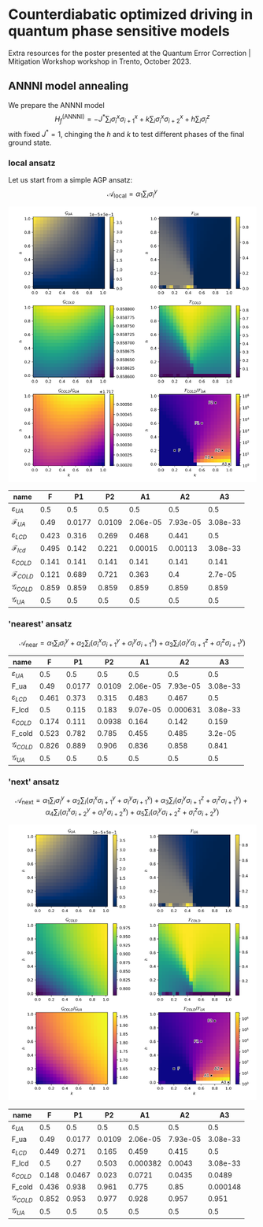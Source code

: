 # Counterdiabatic optimized driving in quantum phase sensitive models

Extra resources for the poster presented at the Quantum Error Correction | Mitigation Workshop workshop in Trento, October 2023.


## ANNNI model annealing

We prepare the ANNNI model
$$H_f^{\text{(ANNNI)}} = -J^*\sum_i \sigma^x_i \sigma^x_{i+1} + k\sum_i \sigma^x_i \sigma^x_{i+2} + h\sum_i \sigma^z_i$$
with fixed $J^*=1$, chinging the $h$ and $k$ to test different phases of the final ground state.

### local ansatz

Let us start from a simple AGP ansatz:
$$\mathcal{A}_{\text{local}} = \alpha_1\sum_i\sigma_i^y$$

![annni-local](annni_local-ansatz.svg)

| name |     F |     P1 |     P2 |       A1 |       A2 |       A3 |
| --- | --- | --- | --- | --- | --- | --- |
|$\varepsilon_{UA}$|   0.5 |    0.5 |    0.5 |      0.5 |      0.5 |      0.5 |
|$\mathcal{F}_{UA}$|  0.49 | 0.0177 | 0.0109 | 2.06e-05 | 7.93e-05 | 3.08e-33 |
|$\varepsilon_{LCD}$| 0.423 |  0.316 |  0.269 |    0.468 |    0.441 |      0.5 |
|$\mathcal{F}_{lcd}$| 0.495 |  0.142 |  0.221 |  0.00015 |  0.00113 | 3.08e-33 |
|$\varepsilon_{COLD}$| 0.141 |  0.141 |  0.141 |    0.141 |    0.141 |    0.141 |
|$\mathcal{F}_{COLD}$| 0.121 |  0.689 |  0.721 |    0.363 |      0.4 |  2.7e-05 |
|$\mathcal{G}_{COLD}$  | 0.859 |  0.859 |  0.859 |    0.859 |    0.859 |    0.859 |
|$\mathcal{G}_{UA}$    |   0.5 |    0.5 |    0.5 |      0.5 |      0.5 |      0.5 |


### 'nearest' ansatz

$$    \mathcal{A}_{\text{near}} = \alpha_1\sum_i\sigma_i^y + \alpha_2\sum_i\left( \sigma_i^x\sigma_{i+1}^y + \sigma_i^y\sigma_{i+1}^x \right) + \alpha_3\sum_i\left( \sigma_i^y\sigma_{i+1}^z + \sigma_i^z\sigma_{i+1}^y \right) $$


| name |     F |     P1 |     P2 |       A1 |       A2 |       A3 |
| --- | --- | --- | --- | --- | --- | --- |
|$\varepsilon_{UA}$|   0.5 |    0.5 |    0.5 |      0.5 |      0.5 |      0.5 |
|F\_ua   |  0.49 | 0.0177 | 0.0109 | 2.06e-05 | 7.93e-05 | 3.08e-33 |
|$\varepsilon_{LCD}$| 0.461 |  0.373 |  0.315 |    0.483 |    0.467 |      0.5 |
|F\_lcd  |   0.5 |  0.115 |  0.183 | 9.07e-05 | 0.000631 | 3.08e-33 |
|$\varepsilon_{COLD}$| 0.174 |  0.111 | 0.0938 |    0.164 |    0.142 |    0.159 |
|F\_cold | 0.523 |  0.782 |  0.785 |    0.455 |    0.485 |  3.2e-05 |
|$\mathcal{G}_{COLD}$  | 0.826 |  0.889 |  0.906 |    0.836 |    0.858 |    0.841 |
|$\mathcal{G}_{UA}$    |   0.5 |    0.5 |    0.5 |      0.5 |      0.5 |      0.5 |


### 'next' ansatz

$$\mathcal{A}_{\text{next}} = \alpha_1\sum_i\sigma_i^y \nonumber + \alpha_2\sum_i\left( \sigma_i^x\sigma_{i+1}^y + \sigma_i^y\sigma_{i+1}^x \right) + \alpha_3\sum_i\left( \sigma_i^y\sigma_{i+1}^z + \sigma_i^z\sigma_{i+1}^y \right) + \alpha_4\sum_i\left( \sigma_i^x\sigma_{i+2}^y + \sigma_i^y\sigma_{i+2}^x \right) + \alpha_5\sum_i\left( \sigma_i^y\sigma_{i+2}^z + \sigma_i^z\sigma_{i+2}^y \right)$$

![annni-next](annni_next-ansatz_1.svg)

|name |     F |     P1 |     P2 |       A1 |       A2 |       A3 |
| --- | --- | --- | --- | --- | --- | --- |
|$\varepsilon_{UA}$|   0.5 |    0.5 |    0.5 |      0.5 |      0.5 |      0.5 |
|F\_ua   |  0.49 | 0.0177 | 0.0109 | 2.06e-05 | 7.93e-05 | 3.08e-33 |
|$\varepsilon_{LCD}$| 0.449 |  0.271 |  0.165 |    0.459 |    0.415 |      0.5 |
|F\_lcd  |   0.5 |   0.27 |  0.503 | 0.000382 |   0.0043 | 3.08e-33 |
|$\varepsilon_{COLD}$| 0.148 | 0.0467 |  0.023 |   0.0721 |   0.0435 |   0.0489 |
|F\_cold | 0.436 |  0.938 |  0.961 |    0.775 |     0.85 | 0.000148 |
|$\mathcal{G}_{COLD}$  | 0.852 |  0.953 |  0.977 |    0.928 |    0.957 |    0.951 |
|$\mathcal{G}_{UA}$    |   0.5 |    0.5 |    0.5 |      0.5 |      0.5 |      0.5 |
